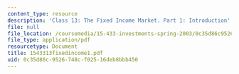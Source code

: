 ```yaml
---
content_type: resource
description: 'Class 13: The Fixed Income Market. Part 1: Introduction'
file: null
file_location: /coursemedia/15-433-investments-spring-2003/0c35d86c9526748cf02516deb8bbb450_1543313fixedincome1.pdf
file_type: application/pdf
resourcetype: Document
title: 1543313fixedincome1.pdf
uid: 0c35d86c-9526-748c-f025-16deb8bbb450
---
```

